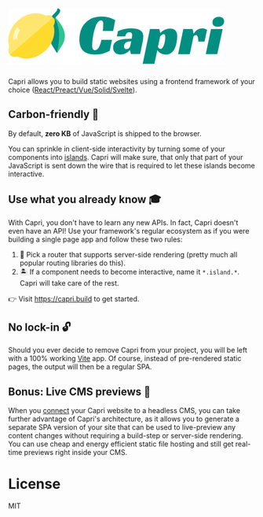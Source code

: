 # ![Capri](logo.svg)

Capri allows you to build static websites using a frontend framework of your choice ([React/Preact/Vue/Solid/Svelte](https://capri.build/docs/frameworks/)).

## Carbon-friendly 🌱

By default, **zero KB** of JavaScript is shipped to the browser.

You can sprinkle in client-side interactivity by turning some of your components into [islands](https://jasonformat.com/islands-architecture/). Capri will make sure, that only that part of your JavaScript is sent down the wire that is required to let these islands become interactive.

## Use what you already know 🎓

With Capri, you don't have to learn any new APIs. In fact, Capri doesn't even have an API! Use your framework's regular ecosystem as if you were building a single page app and follow these two rules:

1. 📍 Pick a router that supports server-side rendering (pretty much all popular routing libraries do this).
2. 🏝️ If a component needs to become interactive, name it `*.island.*`. Capri will take care of the rest.

👉 Visit https://capri.build to get started.

## No lock-in 🔓

Should you ever decide to remove Capri from your project, you will be left with a 100% working [Vite](https://vitejs.dev/) app. Of course, instead of pre-rendered static pages, the output will then be a regular SPA.

## Bonus: Live CMS previews 🔮

When you [connect](https://capri.build/docs/integrations/) your Capri website to a headless CMS, you can take further advantage of Capri's architecture, as it allows you to generate a separate SPA version of your site that can be used to live-preview any content changes without requiring a build-step or server-side rendering. You can use cheap and energy efficient static file hosting and still get real-time previews right inside your CMS.

# License

MIT
